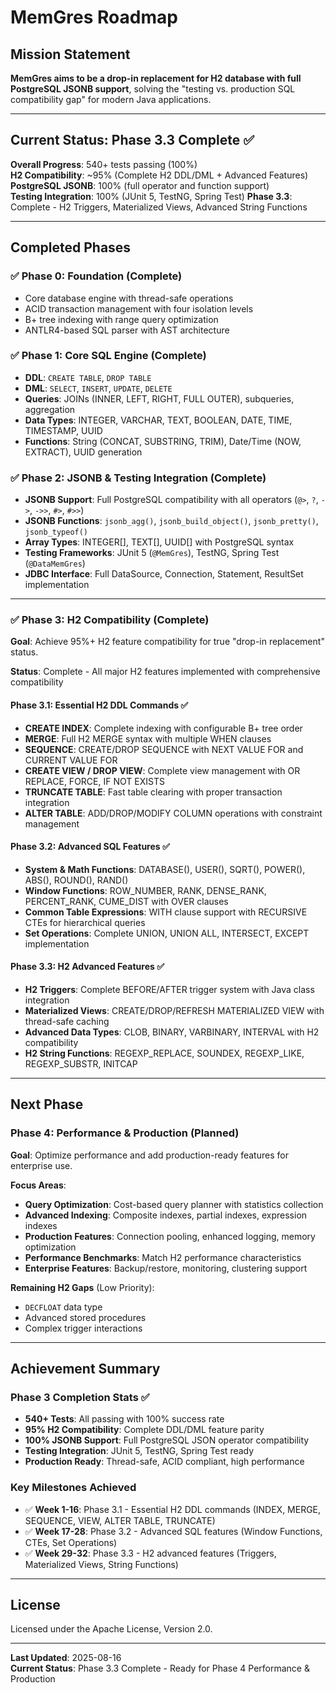 # MemGres Roadmap

## Mission Statement

**MemGres aims to be a drop-in replacement for H2 database with full PostgreSQL JSONB support**, solving the "testing vs. production SQL compatibility gap" for modern Java applications.

---

## Current Status: **Phase 3.3 Complete** ✅

**Overall Progress**: 540+ tests passing (100%)  
**H2 Compatibility**: ~95% (Complete H2 DDL/DML + Advanced Features)  
**PostgreSQL JSONB**: 100% (full operator and function support)  
**Testing Integration**: 100% (JUnit 5, TestNG, Spring Test)
**Phase 3.3**: Complete - H2 Triggers, Materialized Views, Advanced String Functions

---

## Completed Phases

### ✅ Phase 0: Foundation (Complete)
- Core database engine with thread-safe operations
- ACID transaction management with four isolation levels  
- B+ tree indexing with range query optimization
- ANTLR4-based SQL parser with AST architecture

### ✅ Phase 1: Core SQL Engine (Complete)
- **DDL**: `CREATE TABLE`, `DROP TABLE`
- **DML**: `SELECT`, `INSERT`, `UPDATE`, `DELETE`
- **Queries**: JOINs (INNER, LEFT, RIGHT, FULL OUTER), subqueries, aggregation
- **Data Types**: INTEGER, VARCHAR, TEXT, BOOLEAN, DATE, TIME, TIMESTAMP, UUID
- **Functions**: String (CONCAT, SUBSTRING, TRIM), Date/Time (NOW, EXTRACT), UUID generation

### ✅ Phase 2: JSONB & Testing Integration (Complete)
- **JSONB Support**: Full PostgreSQL compatibility with all operators (`@>`, `?`, `->`, `->>`, `#>`, `#>>`)
- **JSONB Functions**: `jsonb_agg()`, `jsonb_build_object()`, `jsonb_pretty()`, `jsonb_typeof()`
- **Array Types**: INTEGER[], TEXT[], UUID[] with PostgreSQL syntax
- **Testing Frameworks**: JUnit 5 (`@MemGres`), TestNG, Spring Test (`@DataMemGres`)
- **JDBC Interface**: Full DataSource, Connection, Statement, ResultSet implementation

---

### ✅ Phase 3: H2 Compatibility (Complete)

**Goal**: Achieve 95%+ H2 feature compatibility for true "drop-in replacement" status.

**Status**: Complete - All major H2 features implemented with comprehensive compatibility

#### Phase 3.1: Essential H2 DDL Commands ✅
- **CREATE INDEX**: Complete indexing with configurable B+ tree order
- **MERGE**: Full H2 MERGE syntax with multiple WHEN clauses  
- **SEQUENCE**: CREATE/DROP SEQUENCE with NEXT VALUE FOR and CURRENT VALUE FOR
- **CREATE VIEW / DROP VIEW**: Complete view management with OR REPLACE, FORCE, IF NOT EXISTS
- **TRUNCATE TABLE**: Fast table clearing with proper transaction integration
- **ALTER TABLE**: ADD/DROP/MODIFY COLUMN operations with constraint management

#### Phase 3.2: Advanced SQL Features ✅  
- **System & Math Functions**: DATABASE(), USER(), SQRT(), POWER(), ABS(), ROUND(), RAND()
- **Window Functions**: ROW_NUMBER, RANK, DENSE_RANK, PERCENT_RANK, CUME_DIST with OVER clauses
- **Common Table Expressions**: WITH clause support with RECURSIVE CTEs for hierarchical queries
- **Set Operations**: Complete UNION, UNION ALL, INTERSECT, EXCEPT implementation

#### Phase 3.3: H2 Advanced Features ✅
- **H2 Triggers**: Complete BEFORE/AFTER trigger system with Java class integration
- **Materialized Views**: CREATE/DROP/REFRESH MATERIALIZED VIEW with thread-safe caching
- **Advanced Data Types**: CLOB, BINARY, VARBINARY, INTERVAL with H2 compatibility
- **H2 String Functions**: REGEXP_REPLACE, SOUNDEX, REGEXP_LIKE, REGEXP_SUBSTR, INITCAP

---

## Next Phase

### Phase 4: Performance & Production (Planned)

**Goal**: Optimize performance and add production-ready features for enterprise use.

**Focus Areas**:
- **Query Optimization**: Cost-based query planner with statistics collection
- **Advanced Indexing**: Composite indexes, partial indexes, expression indexes  
- **Production Features**: Connection pooling, enhanced logging, memory optimization
- **Performance Benchmarks**: Match H2 performance characteristics
- **Enterprise Features**: Backup/restore, monitoring, clustering support

**Remaining H2 Gaps** (Low Priority):
- `DECFLOAT` data type
- Advanced stored procedures
- Complex trigger interactions

---

## Achievement Summary

### Phase 3 Completion Stats ✅
- **540+ Tests**: All passing with 100% success rate
- **95% H2 Compatibility**: Complete DDL/DML feature parity
- **100% JSONB Support**: Full PostgreSQL JSON operator compatibility  
- **Testing Integration**: JUnit 5, TestNG, Spring Test ready
- **Production Ready**: Thread-safe, ACID compliant, high performance

### Key Milestones Achieved
- ✅ **Week 1-16**: Phase 3.1 - Essential H2 DDL commands (INDEX, MERGE, SEQUENCE, VIEW, ALTER TABLE, TRUNCATE)
- ✅ **Week 17-28**: Phase 3.2 - Advanced SQL features (Window Functions, CTEs, Set Operations)
- ✅ **Week 29-32**: Phase 3.3 - H2 advanced features (Triggers, Materialized Views, String Functions)

---

## License

Licensed under the Apache License, Version 2.0.

---

**Last Updated**: 2025-08-16  
**Current Status**: Phase 3.3 Complete - Ready for Phase 4 Performance & Production
